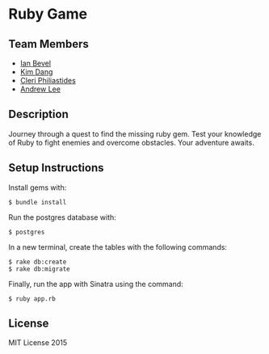 # Ruby Game

## Team Members

* [Ian Bevel](github.com/ianofearth)
* [Kim Dang](github.com/kimdangg)
* [Cleri Philiastides](github.com/cleriphil)
* [Andrew Lee](github.com/andrewlhy)

## Description

Journey through a quest to find the missing ruby gem. Test your knowledge of Ruby to fight enemies and overcome obstacles. Your adventure awaits.

Setup Instructions
----

Install gems with:
```
$ bundle install
```
Run the postgres database with:
```
$ postgres
```
In a new terminal, create the tables with the following commands:
```
$ rake db:create
$ rake db:migrate
```
Finally, run the app with Sinatra using the command:
```
$ ruby app.rb
```
## License
MIT License 2015
